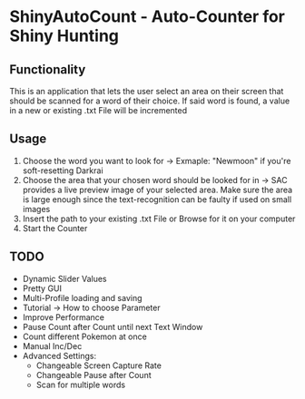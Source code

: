 # ShinyAutoCount - Auto-Counter for Shiny Hunting

## Functionality
This is an application that lets the user select an area on their screen that should be scanned for a word of their choice. 
If said word is found, a value in a new or existing .txt File will be incremented

## Usage
1. Choose the word you want to look for 
    -> Exmaple: "Newmoon" if you're soft-resetting Darkrai
2. Choose the area that your chosen word should be looked for in
    -> SAC provides a live preview image of your selected area. Make sure the area is large enough since the text-recognition can be faulty if used on small images
3. Insert the path to your existing .txt File or Browse for it on your computer
4. Start the Counter

## TODO
- Dynamic Slider Values
- Pretty GUI
- Multi-Profile loading and saving
- Tutorial -> How to choose Parameter
- Improve Performance
- Pause Count after Count until next Text Window
- Count different Pokemon at once
- Manual Inc/Dec
- Advanced Settings:
    - Changeable Screen Capture Rate
    - Changeable Pause after Count
    - Scan for multiple words